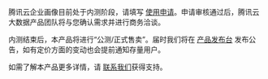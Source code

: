 腾讯云企业画像目前处于内测阶段，请填写 [使用申请](https://cloud.tencent.com/apply/p/rqdsy0iwcki)。申请审核通过后，腾讯云大数据产品团队将与您确认需求并进行商务洽谈。

内测结束后，本产品将进行“公测/正式售卖”。届时我们将在 [产品发布台](https://cloud.tencent.com/product/events) 发布公告，如有定价方面的变动也会提前通知存量用户。

如需了解本产品更多详情，请 [联系我们](https://cloud.tencent.com/about/connect)获得支持。
